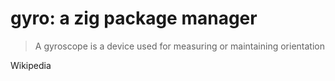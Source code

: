 # gyro: a zig package manager

> A gyroscope is a device used for measuring or maintaining orientation

Wikipedia
